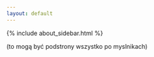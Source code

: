 ```yaml
---
layout: default
---
```


{% include about_sidebar.html %}
  
(to mogą być podstrony wszystko po myslnikach)  

  
